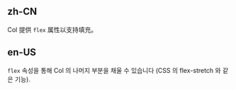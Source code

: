 ## zh-CN

Col 提供 `flex` 属性以支持填充。

## en-US

`flex` 속성을 통해 Col 의 나머지 부분을 채울 수 있습니다 (CSS 의 flex-stretch 와 같은 기능).
